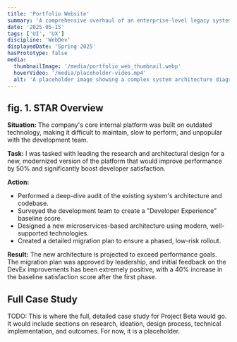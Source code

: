 ```yaml
---
title: 'Portfolio Website'
summary: 'A comprehensive overhaul of an enterprise-level legacy system to improve developer experience and system performance.'
date: '2025-05-15'
tags: ['UI', 'UX']
discipline: 'WebDev'
displayedDate: 'Spring 2025'
hasPrototype: false
media:
  thumbnailImage: '/media/portfolio_web_thumbnail.webp'
  hoverVideo: '/media/placeholder-video.mp4'
  alt: 'A placeholder image showing a complex system architecture diagram.'
---
```


## fig. 1. STAR Overview

**Situation:** The company's core internal platform was built on outdated technology, making it difficult to maintain, slow to perform, and unpopular with the development team.

**Task:** I was tasked with leading the research and architectural design for a new, modernized version of the platform that would improve performance by 50% and significantly boost developer satisfaction.

**Action:**
- Performed a deep-dive audit of the existing system's architecture and codebase.
- Surveyed the development team to create a "Developer Experience" baseline score.
- Designed a new microservices-based architecture using modern, well-supported technologies.
- Created a detailed migration plan to ensure a phased, low-risk rollout.

**Result:** The new architecture is projected to exceed performance goals. The migration plan was approved by leadership, and initial feedback on the DevEx improvements has been extremely positive, with a 40% increase in the baseline satisfaction score after the first phase.

## Full Case Study

TODO: This is where the full, detailed case study for Project Beta would go. It would include sections on research, ideation, design process, technical implementation, and outcomes. For now, it is a placeholder.

